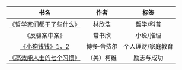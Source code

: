 书名|作者|标签
|:--:|:--:|:--:|
[《哲学家们都干了些什么》](https://github.com/wangyuchaogeek/ReadingNotes/tree/master/哲学家们都干了些什么)|林欣浩|哲学/科普
《反骗案中案》|常书欣|小说/推理
[《小狗钱钱》1，2](https://github.com/wangyuchaogeek/ReadingNotes/tree/master/小狗钱钱)|博多·舍费尔|个人理财/家庭教育  
[《高效能人士的七个习惯》](https://github.com/wangyuchaogeek/ReadingNotes/tree/master/高效能人士的七个习惯)|（美）柯维|励志与成功
